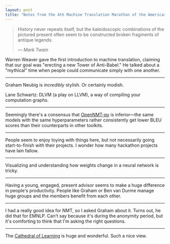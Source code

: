```yaml
---
layout: post
title: "Notes from the 4th Machine Translation Marathon of the Americas"
---
```


> History never repeats itself, but the kaleidoscopic combinations of the pictured present often seem to be constructed broken fragments of antique legends.
> 
> — <cite>Mark Twain</cite>

Warren Weaver gave the first introduction to machine translation, claiming that our goal was "erecting a new Tower of Anti-Babel." He talked about a "mythical" time when people could communicate simply with one another. 

<!--more-->

---

Graham Neubig is *incredibly* stylish. Or certainly modish.


Lane Schwartz: DLVM (a play on LLVM), a way of compiling your computation graphs.

---

Seemingly there's a consensus that [OpenNMT-py](https://github.com/OpenNMT/OpenNMT-py) is inferior—the same models with the same hyperparameters rather consistently get lower BLEU scores than their counterparts in other toolkits.

---


People seem to enjoy toying with things here, but not necessarily going start-to-finish with their projects. I wonder how many hackathon projects have lain fallow.

---

Visualizing and understanding how weights change in a neural network is tricky.


---

Having a young, engaged, present advisor seems to make a huge difference in people's productivity. People like Graham or Ben van Durme manage huge groups and the members benefit from each other.

---

I had a really good idea for NMT, so I asked Graham about it. Turns out, he did that for EMNLP. Can't say because it's during the anonymity period, but it's comforting to think that I'm asking the right questions.

---

The [Cathedral of Learning](https://en.wikipedia.org/wiki/Cathedral_of_Learning) is huge and wonderful. Such a nice view.
